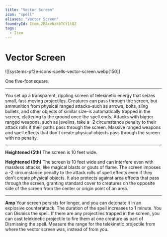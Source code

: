 ```yaml
---
title: "Vector Screen"
icon: "spell"
aliases: "Vector Screen"
foundryId: Item.2MAxvNzkbTCY1tQZ
tags:
  - Item
---
```


# Vector Screen
![[systems-pf2e-icons-spells-vector-screen.webp|150]]

One five-foot square.

* * *

You set up a transparent, rippling screen of telekinetic energy that seizes small, fast-moving projectiles. Creatures can pass through the screen, but ammunition from physical ranged attacks-such as arrows, bolts, sling bullets, and other objects of similar size-is automatically trapped in the screen, clattering to the ground once the spell ends. Attacks with bigger ranged weapons, such as javelins, take a -2 circumstance penalty to their attack rolls if their paths pass through the screen. Massive ranged weapons and spell effects that don't create physical objects pass through the screen with no penalty.

* * *

**Heightened (5th)** The screen is 10 feet wide.

**Heightened (6th)** The screen is 10 feet wide and can interfere even with massless attacks, like magical blasts or gouts of flame. The screen imposes a -2 circumstance penalty to the attack rolls of spell effects even if they don't create physical objects. It also protects against area effects that pass through the screen, granting standard cover to creatures on the opposite side of the screen from the center or origin point of an area.

* * *

**Amp** Your screen persists for longer, and you can detonate it in an explosive counterattack. The duration of the spell increases to 1 minute. You can Dismiss the spell. If there are any projectiles trapped in the screen, you can cast telekinetic projectile to fire them at one creature as part of Dismissing the spell. Measure the range for the telekinetic projectile from where the vector screen was, instead of from you.

